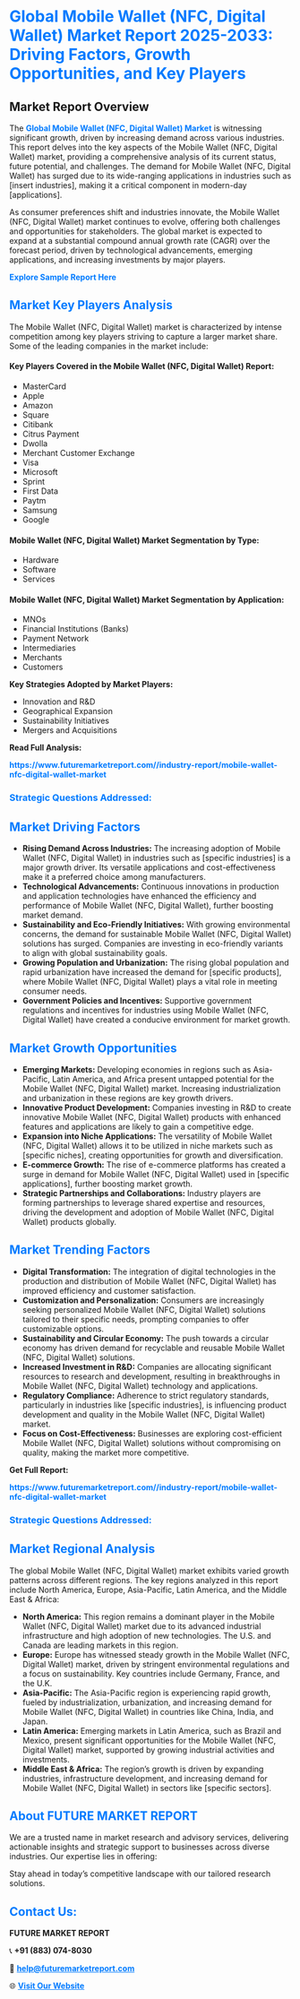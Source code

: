 <h1 style="color: #007BFF;">Global Mobile Wallet (NFC, Digital Wallet) Market Report 2025-2033: Driving Factors, Growth Opportunities, and Key Players</h1>

<section id="overview">
<h2>Market Report Overview</h2>
<p>The <a href="https://www.futuremarketreport.com//industry-report/mobile-wallet-nfc-digital-wallet-market" style="color: #007BFF; text-decoration: none;"><strong>Global Mobile Wallet (NFC, Digital Wallet) Market</strong></a> is witnessing significant growth, driven by increasing demand across various industries. This report delves into the key aspects of the Mobile Wallet (NFC, Digital Wallet) market, providing a comprehensive analysis of its current status, future potential, and challenges. The demand for Mobile Wallet (NFC, Digital Wallet) has surged due to its wide-ranging applications in industries such as [insert industries], making it a critical component in modern-day [applications].</p>
<p>As consumer preferences shift and industries innovate, the Mobile Wallet (NFC, Digital Wallet) market continues to evolve, offering both challenges and opportunities for stakeholders. The global market is expected to expand at a substantial compound annual growth rate (CAGR) over the forecast period, driven by technological advancements, emerging applications, and increasing investments by major players.</p>
</section>

<section id="overview">
<p><a href="https://www.futuremarketreport.com//request-sample/reportId=61430" style="color: #007BFF; text-decoration: none;"><strong>Explore Sample Report Here</strong></a></p>
</section>

<section id="key-players">
<h2 style="color: #007BFF;">Market Key Players Analysis</h2>
<p>The Mobile Wallet (NFC, Digital Wallet) market is characterized by intense competition among key players striving to capture a larger market share. Some of the leading companies in the market include:</p>
<h4>Key Players Covered in the Mobile Wallet (NFC, Digital Wallet) Report:</h4>
<ul><li>MasterCard</li><li>Apple</li><li>Amazon</li><li>Square</li><li>Citibank</li><li>Citrus Payment</li><li>Dwolla</li><li>Merchant Customer Exchange</li><li>Visa</li><li>Microsoft</li><li>Sprint</li><li>First Data</li><li>Paytm</li><li>Samsung</li><li>Google</li></ul>
<h4>Mobile Wallet (NFC, Digital Wallet) Market Segmentation by Type:</h4>
<ul><li>Hardware</li><li>Software</li><li>Services</li></ul>

<h4>Mobile Wallet (NFC, Digital Wallet) Market Segmentation by Application:</h4>
<ul><li>MNOs</li><li>Financial Institutions (Banks)</li><li>Payment Network</li><li>Intermediaries</li><li>Merchants</li><li>Customers</li></ul>
<p><strong>Key Strategies Adopted by Market Players:</strong></p>
<ul>
<li>Innovation and R&D</li>
<li>Geographical Expansion</li>
<li>Sustainability Initiatives</li>
<li>Mergers and Acquisitions</li>
</ul>
</section>

<section>
<p><strong>Read Full Analysis: </strong></p><a href="https://www.futuremarketreport.com//industry-report/mobile-wallet-nfc-digital-wallet-market" style="color: #007BFF; text-decoration: none;"><strong>https://www.futuremarketreport.com//industry-report/mobile-wallet-nfc-digital-wallet-market</strong></a>
<h3 style="color: #007BFF;">Strategic Questions Addressed:</h3>
</section>

<section id="driving-factors">
<h2 style="color: #007BFF;">Market Driving Factors</h2>
<ul>
<li><strong>Rising Demand Across Industries:</strong> The increasing adoption of Mobile Wallet (NFC, Digital Wallet) in industries such as [specific industries] is a major growth driver. Its versatile applications and cost-effectiveness make it a preferred choice among manufacturers.</li>
<li><strong>Technological Advancements:</strong> Continuous innovations in production and application technologies have enhanced the efficiency and performance of Mobile Wallet (NFC, Digital Wallet), further boosting market demand.</li>
<li><strong>Sustainability and Eco-Friendly Initiatives:</strong> With growing environmental concerns, the demand for sustainable Mobile Wallet (NFC, Digital Wallet) solutions has surged. Companies are investing in eco-friendly variants to align with global sustainability goals.</li>
<li><strong>Growing Population and Urbanization:</strong> The rising global population and rapid urbanization have increased the demand for [specific products], where Mobile Wallet (NFC, Digital Wallet) plays a vital role in meeting consumer needs.</li>
<li><strong>Government Policies and Incentives:</strong> Supportive government regulations and incentives for industries using Mobile Wallet (NFC, Digital Wallet) have created a conducive environment for market growth.</li>
</ul>
</section>

<section id="growth-opportunities">
<h2 style="color: #007BFF;">Market Growth Opportunities</h2>
<ul>
<li><strong>Emerging Markets:</strong> Developing economies in regions such as Asia-Pacific, Latin America, and Africa present untapped potential for the Mobile Wallet (NFC, Digital Wallet) market. Increasing industrialization and urbanization in these regions are key growth drivers.</li>
<li><strong>Innovative Product Development:</strong> Companies investing in R&D to create innovative Mobile Wallet (NFC, Digital Wallet) products with enhanced features and applications are likely to gain a competitive edge.</li>
<li><strong>Expansion into Niche Applications:</strong> The versatility of Mobile Wallet (NFC, Digital Wallet) allows it to be utilized in niche markets such as [specific niches], creating opportunities for growth and diversification.</li>
<li><strong>E-commerce Growth:</strong> The rise of e-commerce platforms has created a surge in demand for Mobile Wallet (NFC, Digital Wallet) used in [specific applications], further boosting market growth.</li>
<li><strong>Strategic Partnerships and Collaborations:</strong> Industry players are forming partnerships to leverage shared expertise and resources, driving the development and adoption of Mobile Wallet (NFC, Digital Wallet) products globally.</li>
</ul>
</section>

<section id="trending-factors">
<h2 style="color: #007BFF;">Market Trending Factors</h2>
<ul>
<li><strong>Digital Transformation:</strong> The integration of digital technologies in the production and distribution of Mobile Wallet (NFC, Digital Wallet) has improved efficiency and customer satisfaction.</li>
<li><strong>Customization and Personalization:</strong> Consumers are increasingly seeking personalized Mobile Wallet (NFC, Digital Wallet) solutions tailored to their specific needs, prompting companies to offer customizable options.</li>
<li><strong>Sustainability and Circular Economy:</strong> The push towards a circular economy has driven demand for recyclable and reusable Mobile Wallet (NFC, Digital Wallet) solutions.</li>
<li><strong>Increased Investment in R&D:</strong> Companies are allocating significant resources to research and development, resulting in breakthroughs in Mobile Wallet (NFC, Digital Wallet) technology and applications.</li>
<li><strong>Regulatory Compliance:</strong> Adherence to strict regulatory standards, particularly in industries like [specific industries], is influencing product development and quality in the Mobile Wallet (NFC, Digital Wallet) market.</li>
<li><strong>Focus on Cost-Effectiveness:</strong> Businesses are exploring cost-efficient Mobile Wallet (NFC, Digital Wallet) solutions without compromising on quality, making the market more competitive.</li>
</ul>
</section>

<section>
<p><strong>Get Full Report: </strong></p><a href="https://www.futuremarketreport.com//industry-report/mobile-wallet-nfc-digital-wallet-market" style="color: #007BFF; text-decoration: none;"><strong>https://www.futuremarketreport.com//industry-report/mobile-wallet-nfc-digital-wallet-market</strong></a>
<h3 style="color: #007BFF;">Strategic Questions Addressed:</h3>
</section>


<section id="regional-analysis">
<h2 style="color: #007BFF;">Market Regional Analysis</h2>
<p>The global Mobile Wallet (NFC, Digital Wallet) market exhibits varied growth patterns across different regions. The key regions analyzed in this report include North America, Europe, Asia-Pacific, Latin America, and the Middle East & Africa:</p>
<ul>
<li><strong>North America:</strong> This region remains a dominant player in the Mobile Wallet (NFC, Digital Wallet) market due to its advanced industrial infrastructure and high adoption of new technologies. The U.S. and Canada are leading markets in this region.</li>
<li><strong>Europe:</strong> Europe has witnessed steady growth in the Mobile Wallet (NFC, Digital Wallet) market, driven by stringent environmental regulations and a focus on sustainability. Key countries include Germany, France, and the U.K.</li>
<li><strong>Asia-Pacific:</strong> The Asia-Pacific region is experiencing rapid growth, fueled by industrialization, urbanization, and increasing demand for Mobile Wallet (NFC, Digital Wallet) in countries like China, India, and Japan.</li>
<li><strong>Latin America:</strong> Emerging markets in Latin America, such as Brazil and Mexico, present significant opportunities for the Mobile Wallet (NFC, Digital Wallet) market, supported by growing industrial activities and investments.</li>
<li><strong>Middle East & Africa:</strong> The region’s growth is driven by expanding industries, infrastructure development, and increasing demand for Mobile Wallet (NFC, Digital Wallet) in sectors like [specific sectors].</li>
</ul>
</section>

<footer>
<h2 style="color: #007BFF;">About FUTURE MARKET REPORT</h2>
<p>We are a trusted name in market research and advisory services, delivering actionable insights and strategic support to businesses across diverse industries. Our expertise lies in offering:</p>

<p>Stay ahead in today’s competitive landscape with our tailored research solutions.</p>

<h2 style="color: #007BFF;">Contact Us:</h2>
<p><strong>FUTURE MARKET REPORT</strong></p>
<p>📞 <strong>+91 (883) 074-8030</strong></p>
<p>📧 <strong><a href="mailto:help@futuremarketreport.com" style="color: #007BFF;">help@futuremarketreport.com</a></strong></p>
<p>🌐 <strong><a href="https://www.futuremarketreport.com/" style="color: #007BFF;">Visit Our Website</a></strong></p>
</footer>